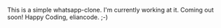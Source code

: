 This is a simple whatsapp-clone. I'm currently working at it. Coming out soon!
Happy Coding, eliancode. ;-)